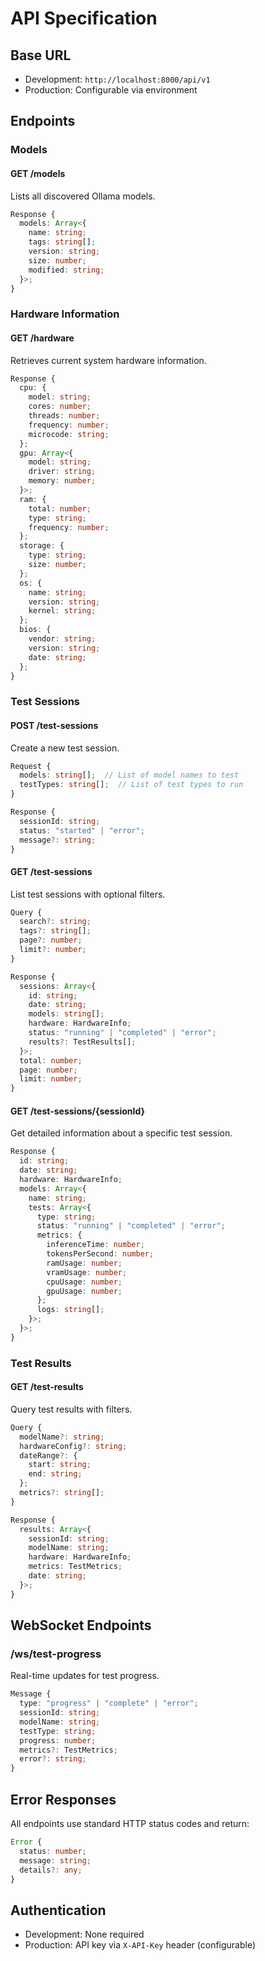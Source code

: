 # API Specification

## Base URL
- Development: `http://localhost:8000/api/v1`
- Production: Configurable via environment

## Endpoints

### Models

#### GET /models
Lists all discovered Ollama models.

```typescript
Response {
  models: Array<{
    name: string;
    tags: string[];
    version: string;
    size: number;
    modified: string;
  }>;
}
```

### Hardware Information

#### GET /hardware
Retrieves current system hardware information.

```typescript
Response {
  cpu: {
    model: string;
    cores: number;
    threads: number;
    frequency: number;
    microcode: string;
  };
  gpu: Array<{
    model: string;
    driver: string;
    memory: number;
  }>;
  ram: {
    total: number;
    type: string;
    frequency: number;
  };
  storage: {
    type: string;
    size: number;
  };
  os: {
    name: string;
    version: string;
    kernel: string;
  };
  bios: {
    vendor: string;
    version: string;
    date: string;
  };
}
```

### Test Sessions

#### POST /test-sessions
Create a new test session.

```typescript
Request {
  models: string[];  // List of model names to test
  testTypes: string[];  // List of test types to run
}

Response {
  sessionId: string;
  status: "started" | "error";
  message?: string;
}
```

#### GET /test-sessions
List test sessions with optional filters.

```typescript
Query {
  search?: string;
  tags?: string[];
  page?: number;
  limit?: number;
}

Response {
  sessions: Array<{
    id: string;
    date: string;
    models: string[];
    hardware: HardwareInfo;
    status: "running" | "completed" | "error";
    results?: TestResults[];
  }>;
  total: number;
  page: number;
  limit: number;
}
```

#### GET /test-sessions/{sessionId}
Get detailed information about a specific test session.

```typescript
Response {
  id: string;
  date: string;
  hardware: HardwareInfo;
  models: Array<{
    name: string;
    tests: Array<{
      type: string;
      status: "running" | "completed" | "error";
      metrics: {
        inferenceTime: number;
        tokensPerSecond: number;
        ramUsage: number;
        vramUsage: number;
        cpuUsage: number;
        gpuUsage: number;
      };
      logs: string[];
    }>;
  }>;
}
```

### Test Results

#### GET /test-results
Query test results with filters.

```typescript
Query {
  modelName?: string;
  hardwareConfig?: string;
  dateRange?: {
    start: string;
    end: string;
  };
  metrics?: string[];
}

Response {
  results: Array<{
    sessionId: string;
    modelName: string;
    hardware: HardwareInfo;
    metrics: TestMetrics;
    date: string;
  }>;
}
```

## WebSocket Endpoints

### /ws/test-progress
Real-time updates for test progress.

```typescript
Message {
  type: "progress" | "complete" | "error";
  sessionId: string;
  modelName: string;
  testType: string;
  progress: number;
  metrics?: TestMetrics;
  error?: string;
}
```

## Error Responses
All endpoints use standard HTTP status codes and return:

```typescript
Error {
  status: number;
  message: string;
  details?: any;
}
```

## Authentication
- Development: None required
- Production: API key via `X-API-Key` header (configurable)
